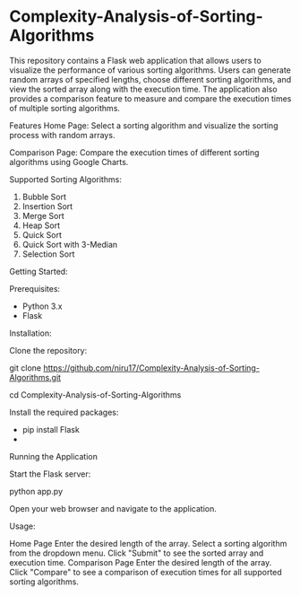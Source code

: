 # Complexity-Analysis-of-Sorting-Algorithms
This repository contains a Flask web application that allows users to visualize the performance of various sorting algorithms. Users can generate random arrays of specified lengths, choose different sorting algorithms, and view the sorted array along with the execution time. The application also provides a comparison feature to measure and compare the execution times of multiple sorting algorithms.

Features
Home Page: Select a sorting algorithm and visualize the sorting process with random arrays.

Comparison Page: Compare the execution times of different sorting algorithms using Google Charts.

Supported Sorting Algorithms:

1. Bubble Sort
2. Insertion Sort
3. Merge Sort
4. Heap Sort
5. Quick Sort
6. Quick Sort with 3-Median
7. Selection Sort
  
Getting Started: 

Prerequisites: 
- Python 3.x
- Flask

Installation:

Clone the repository:

git clone https://github.com/niru17/Complexity-Analysis-of-Sorting-Algorithms.git

cd Complexity-Analysis-of-Sorting-Algorithms

Install the required packages:

- pip install Flask
- 
Running the Application

Start the Flask server:

python app.py

Open your web browser and navigate to the application.

Usage: 

Home Page
Enter the desired length of the array.
Select a sorting algorithm from the dropdown menu.
Click "Submit" to see the sorted array and execution time.
Comparison Page
Enter the desired length of the array.
Click "Compare" to see a comparison of execution times for all supported sorting algorithms.
